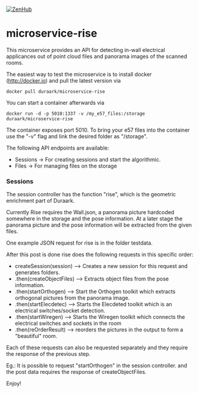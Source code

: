 [![ZenHub](https://raw.githubusercontent.com/ZenHubIO/support/master/zenhub-badge.png)](https://zenhub.io)

# microservice-rise

This microservice provides an API for detecting in-wall electrical applicances out of point cloud files and panorama images of the scanned rooms.

The easiest way to test the microservice is to install docker (http://docker.io) and pull the latest version via

```shell
docker pull duraark/microservice-rise
```

You can start a container afterwards via

```shell
docker run -d -p 5010:1337 -v /my_e57_files:/storage duraark/microservice-rise
```

The container exposes port 5010. To bring your e57 files into the container use the "-v" flag and link the desired folder as "/storage".

The following API endpoints are available:

* Sessions -> For creating sessions and start the algorithmic.
* Files -> For managing files on the storage

### Sessions

The session controller has the function "rise", which is the geometric enrichment part of Duraark.

Currently Rise requires the Wall.json, a panorama picture hardcoded somewhere in the storage and the pose information.
At a later stage the panorama picture and the pose information will be extracted from the given files.

One example JSON request for rise is in the folder testdata.

After this post is done rise does the following requests in this specific order:
* createSession(session) --> Creates a new session for this request and generates folders.
*  .then(createObjectFiles) --> Extracts object files from the pose information.
*  .then(startOrthogen) --> Start the Orthogen toolkit which extracts orthogonal pictures from the panorama image.
*  .then(startElecdetec) --> Starts the Elecdeted toolkit which is an electrical switches/socket detection.
*  .then(startWiregen) --> Starts the Wiregen toolkit which connects the electrical switches and sockets in the room
*  .then(reOrderResult) --> reorders the pictures in the output to form a "beautiful" room.

Each of these requests can also be requested separately and they require the response of the previous step.

Eg.: It is possible to request "startOrthogen" in the session controller. and the post data requires the response of createObjectFiles.

Enjoy!
